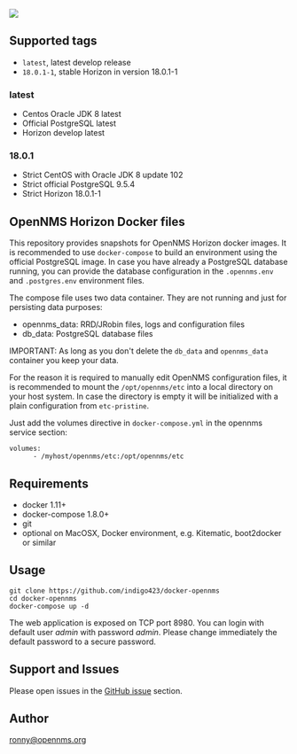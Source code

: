 ![](https://images.microbadger.com/badges/image/indigo/docker-opennms.svg)

## Supported tags

* `latest`, latest develop release
* `18.0.1-1`, stable Horizon in version 18.0.1-1

### latest

* Centos Oracle JDK 8 latest
* Official PostgreSQL latest
* Horizon develop latest

### 18.0.1

* Strict CentOS with Oracle JDK 8 update 102
* Strict official PostgreSQL 9.5.4
* Strict Horizon 18.0.1-1

## OpenNMS Horizon Docker files

This repository provides snapshots for OpenNMS Horizon docker images.
It is recommended to use `docker-compose` to build an environment using the official PostgreSQL image.
In case you have already a PostgreSQL database running, you can provide the database configuration in the `.opennms.env` and `.postgres.env` environment files.

The compose file uses two data container. They are not running and just for persisting data purposes:

* opennms_data: RRD/JRobin files, logs and configuration files
* db_data: PostgreSQL database files

IMPORTANT:
As long as you don't delete the `db_data` and `opennms_data` container you keep your data.

For the reason it is required to manually edit OpenNMS configuration files, it is recommended to mount the `/opt/opennms/etc` into a local directory on your host system. In case the directory is empty it will be initialized with a plain configuration from `etc-pristine`.

Just add the volumes directive in `docker-compose.yml` in the opennms service section:
```
volumes:
      - /myhost/opennms/etc:/opt/opennms/etc
```

## Requirements

* docker 1.11+
* docker-compose 1.8.0+
* git
* optional on MacOSX, Docker environment, e.g. Kitematic, boot2docker or similar

## Usage

```
git clone https://github.com/indigo423/docker-opennms
cd docker-opennms
docker-compose up -d
```

The web application is exposed on TCP port 8980. You can login with default user *admin* with password *admin*. Please change immediately the default password to a secure password.

## Support and Issues

Please open issues in the [GitHub issue](https://github.com/indigo423/docker-opennms) section.

## Author

ronny@opennms.org
